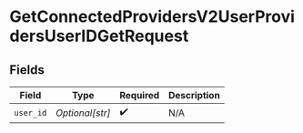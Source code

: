 # GetConnectedProvidersV2UserProvidersUserIDGetRequest


## Fields

| Field              | Type               | Required           | Description        |
| ------------------ | ------------------ | ------------------ | ------------------ |
| `user_id`          | *Optional[str]*    | :heavy_check_mark: | N/A                |